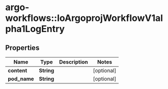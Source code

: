 # argo-workflows::IoArgoprojWorkflowV1alpha1LogEntry

## Properties
Name | Type | Description | Notes
------------ | ------------- | ------------- | -------------
**content** | **String** |  | [optional] 
**pod_name** | **String** |  | [optional] 


